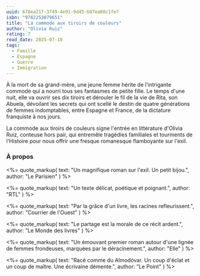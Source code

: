 ```yaml
---
uuid: 678ea217-3749-4e91-9d45-687ea08c1fe7
isbn: "9782253079651"
title: "La commode aux tiroirs de couleurs"
author: "Olivia Ruiz"
rating: 7
read_date: 2025-07-18
tags:
  - Famille
  - Espagne
  - Guerre
  - Immigration
---
```


À la mort de sa grand-mère, une jeune femme hérite de l'intrigante commode qui a nourri tous ses fantasmes de petite fille. Le temps d'une nuit, elle va ouvrir ses dix tiroirs et dérouler le fil de la vie de Rita, son Abuela, dévoilant les secrets qui ont scellé le destin de quatre générations de femmes indomptables, entre Espagne et France, de la dictature franquiste à nos jours.

La commode aux tiroirs de couleurs signe l'entrée en littérature d'Olivia Ruiz, conteuse hors pair, qui entremêle tragédies familiales et tourments de l'Histoire pour nous offrir une fresque romanesque flamboyante sur l'exil.

### À propos

<%= quote_markup(
  text: "Un magnifique roman sur l'exil. Un petit bijou.",
  author: "Le Parisien"
) %>

<%= quote_markup(
  text: "Un texte délicat, poétique et poignant.",
  author: "RTL"
) %>

<%= quote_markup(
  text: "Par la grâce d'un livre, les racines refleurissent.",
  author: "Courrier de l'Ouest"
) %>

<%= quote_markup(
  text: "Le partage est la morale de ce récit ardent.",
  author: "Le Monde des livres"
) %>

<%= quote_markup(
  text: "Un émouvant premier roman autour d'une lignée de femmes frondeuses, marquées par le déracinement.",
  author: "Elle"
) %>

<%= quote_markup(
  text: "Racé comme du Almodóvar. Un coup d'éclat et un coup de maître. Une écrivaine démente.",
  author: "Le Point"
) %>

